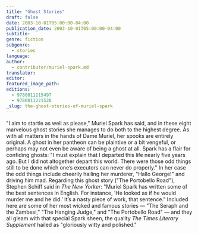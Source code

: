 ```yaml
---
title: "Ghost Stories"
draft: false
date: 2003-10-01T05:00:00-04:00
publication_date: 2003-10-01T05:00:00-04:00
subtitle:
genre: fiction
subgenre:
  - stories
language:
author:
  - contributor/muriel-spark.md
translator:
editor:
featured_image_path:
editions:
  - 9780811215497
  - 9780811221528
_slug: the-ghost-stories-of-muriel-spark
---
```


"I aim to startle as well as please," Muriel Spark has said, and in these eight marvelous ghost stories she manages to do both to the highest degree. As with all matters in the hands of Dame Muriel, her spooks are entirely original. A ghost in her pantheon can be plaintive or a bit vengeful, or perhaps may not even be aware of being a ghost at all. Spark has a flair for confiding ghosts: "I must explain that I departed this life nearly five years ago. But I did not altogether depart this world. There were those odd things still to be done which one’s executors can never do properly." In her case the odd things include cheerily hailing her murderer, "Hallo George!" and driving him mad. Regarding this ghost story ("The Portobello Road"), Stephen Schiff said in _The New Yorker_: "Muriel Spark has written some of the best sentences in English. For instance, ’He looked as if he would murder me and he did.’ It’s a nasty piece of work, that sentence." Included here are some of her most wicked and famous stories — "The Seraph and the Zambesi," "The Hanging Judge," and "The Portobello Road" — and they all gleam with that special Spark sheen, the quality _The Times Literary Supplement_ hailed as "gloriously witty and polished."

